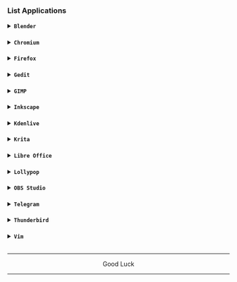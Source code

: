 ### List Applications

<details><summary><code><b>Blender</b></code></summary>

![Screenshot_2024-02-25-12-56-42-442_com realvnc viewer android](https://github.com/wahasa/Kali-Nethunter/assets/69626847/2d6971f9-68b0-4a6d-a470-050270a36ccf)
```
sudo apk add blender
```
</details>

####
<details><summary><code><b>Chromium</b></code></summary>

![Screenshot_2024-02-25-12-13-26-611_com realvnc viewer android](https://github.com/wahasa/Kali-Nethunter/assets/69626847/f1733632-66cb-48bc-abea-06b1452a8f8e)

[> Click Here <](https://github.com/wahasa/Alpine/blob/main/Note/Chromiumfix.md)
</details>

####
<details><summary><code><b>Firefox</b></code></summary>

![Screenshot_2024-02-25-12-14-31-587_com realvnc viewer android](https://github.com/wahasa/Kali-Nethunter/assets/69626847/2fe3c8bc-a5d9-4a59-ac74-a0f756d9ebd7)

[> Click Here <](https://github.com/wahasa/Alpine/blob/main/Note/Firefoxfix.md)
</details>

####
<details><summary><code><b>Gedit</b></code></summary>

![Screenshot_2024-02-25-12-53-02-290_com realvnc viewer android](https://github.com/wahasa/Kali-Nethunter/assets/69626847/98003303-2663-4a0c-9b1b-57e1390ef002)
```
sudo apk add gedit
```
</details>

####
<details><summary><code><b>GIMP</b></code></summary>

![Screenshot_2024-02-25-13-34-27-393_com realvnc viewer android](https://github.com/wahasa/Kali-Nethunter/assets/69626847/973960ac-dba8-44c9-a8e5-e9cb174448c0)
```
sudo apk add gimp
```
</details>

####
<details><summary><code><b>Inkscape</b></code></summary>

![Screenshot_2024-02-25-13-35-31-167_com realvnc viewer android](https://github.com/wahasa/Kali-Nethunter/assets/69626847/c9d68b0a-beea-4235-9e15-bd87dbf4cca5)
```
sudo apk add inkscape
```
</details>

####
<details><summary><code><b>Kdenlive</b></code></summary>

![Screenshot_2024-02-25-13-41-35-534_com realvnc viewer android](https://github.com/wahasa/Kali-Nethunter/assets/69626847/367a0c90-0fc0-40ae-ab00-506a3aab32c0)
```
sudo apk add kdenlive
```
</details>

####
<details><summary><code><b>Krita</b></code></summary>

![Screenshot_2024-02-25-13-39-45-975_com realvnc viewer android](https://github.com/wahasa/Kali-Nethunter/assets/69626847/ecf55dc7-5c37-4591-bed4-dc638cf0e4a5)
```
sudo apk add krita
```
</details>

####
<details><summary><code><b>Libre Office</b></code></summary>

![Screenshot_2024-02-25-14-56-33-049_com realvnc viewer android](https://github.com/wahasa/Kali-Nethunter/assets/69626847/4b06ace7-63a2-46b9-87e3-2a697ec65761)
```
wget https://raw.githubusercontent.com/wahasa/Parrot/main/libreofficefix.sh ; chmod +x libreofficefix.sh ; ./libreofficefix.sh
```
</details>

####
<details><summary><code><b>Lollypop</b></code></summary>

![Screenshot_2024-02-25-13-42-26-898_com realvnc viewer android](https://github.com/wahasa/Kali-Nethunter/assets/69626847/02abe727-8f23-4ee1-a20b-e4d5e56912a1)
```
sudo apk add lollypop
```
</details>

####
<details>
<summary><code><b>OBS Studio</b></code></summary>

![Screenshot_2024-02-25-12-17-01-291_com realvnc viewer android](https://github.com/wahasa/Kali-Nethunter/assets/69626847/f08dc990-7b19-41af-ac2c-c88600e88ca5)
```
sudo apk add obs-studio
```
</details>

####
<details><summary><code><b>Telegram</b></code></summary>

```
sudo apk add telegram-desktop
```
</details>

####
<details><summary><code><b>Thunderbird</b></code></summary>

![Screenshot_2024-02-25-12-54-58-740_com realvnc viewer android](https://github.com/wahasa/Kali-Nethunter/assets/69626847/b13fd4db-40a5-4127-a497-9fc4b73bd92a)
```
sudo apk add thunderbird
```
</details>

####
<details><summary><code><b>Vim</b></code></summary>

![Screenshot_2024-02-25-12-52-00-294_com realvnc viewer android](https://github.com/wahasa/Kali-Nethunter/assets/69626847/1b4f85d6-8bb0-423c-8d49-526a5ecf58bb)
```
sudo apk add vim
```
</details>
</br>

---
<p align="center">Good Luck</p>

---
